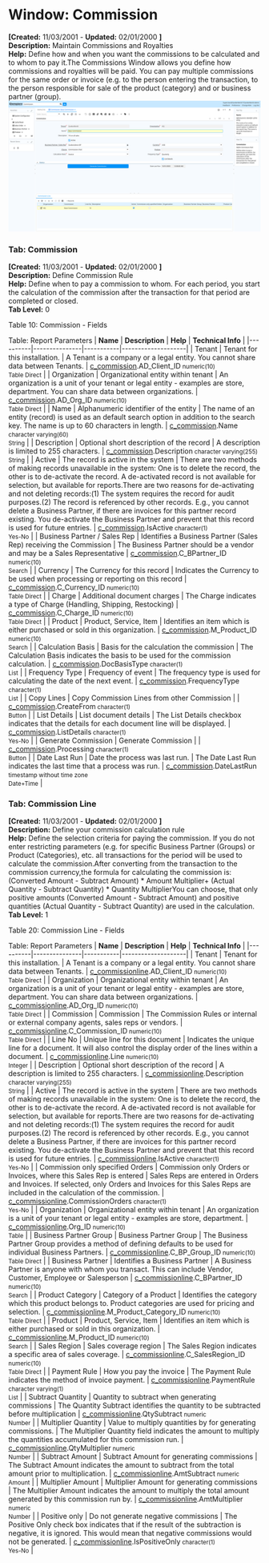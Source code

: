 # Window: Commission

**[Created:** 11/03/2001 - **Updated:** 02/01/2000 **]**  
**Description:** Maintain Commissions and Royalties  
**Help:** Define how and when you want the commissions to be calculated and to whom to pay it.The Commissions Window allows you define how commissions and royalties will be paid. You can pay multiple commissions for the same order or invoice (e.g. to the person entering the transaction, to the person responsible for sale of the product (category) and or business partner (group).  
![](/img/docs/manual/Commission-Window_iDempiere_v12.0.0.png)

### Tab: Commission

**[Created:** 11/03/2001 - **Updated:** 02/01/2000 **]**   
**Description:** Define Commission Rule  
**Help:** Define when to pay a commission to whom.  For each period, you start the calculation of the commission after the transaction for that period are completed or closed.  
**Tab Level:** 0

Table 10: Commission - Fields 

Table: Report Parameters
| **Name** | **Description** | **Help** | **Technical Info** |
|----------|---------------|-----------|--------------------|
| Tenant | Tenant for this installation. | A Tenant is a company or a legal entity. You cannot share data between Tenants. | [c_commission](https://idempiere-schemaspy.muriloht.com/adempiere/tables/c_commission.html).AD_Client_ID<small> numeric(10) <br/> Table Direct</small> | 
| Organization | Organizational entity within tenant | An organization is a unit of your tenant or legal entity - examples are store, department. You can share data between organizations. | [c_commission](https://idempiere-schemaspy.muriloht.com/adempiere/tables/c_commission.html).AD_Org_ID<small> numeric(10) <br/> Table Direct</small> | 
| Name | Alphanumeric identifier of the entity | The name of an entity (record) is used as an default search option in addition to the search key. The name is up to 60 characters in length. | [c_commission](https://idempiere-schemaspy.muriloht.com/adempiere/tables/c_commission.html).Name<small> character varying(60) <br/> String</small> | 
| Description | Optional short description of the record | A description is limited to 255 characters. | [c_commission](https://idempiere-schemaspy.muriloht.com/adempiere/tables/c_commission.html).Description<small> character varying(255) <br/> String</small> | 
| Active | The record is active in the system | There are two methods of making records unavailable in the system: One is to delete the record, the other is to de-activate the record. A de-activated record is not available for selection, but available for reports.There are two reasons for de-activating and not deleting records:(1) The system requires the record for audit purposes.(2) The record is referenced by other records. E.g., you cannot delete a Business Partner, if there are invoices for this partner record existing. You de-activate the Business Partner and prevent that this record is used for future entries. | [c_commission](https://idempiere-schemaspy.muriloht.com/adempiere/tables/c_commission.html).IsActive<small> character(1) <br/> Yes-No</small> | 
| Business Partner / Sales Rep | Identifies a Business Partner (Sales Rep) receiving the Commission | The Business Partner should be a vendor and may be a Sales Representative | [c_commission](https://idempiere-schemaspy.muriloht.com/adempiere/tables/c_commission.html).C_BPartner_ID<small> numeric(10) <br/> Search</small> | 
| Currency | The Currency for this record | Indicates the Currency to be used when processing or reporting on this record | [c_commission](https://idempiere-schemaspy.muriloht.com/adempiere/tables/c_commission.html).C_Currency_ID<small> numeric(10) <br/> Table Direct</small> | 
| Charge | Additional document charges | The Charge indicates a type of Charge (Handling, Shipping, Restocking) | [c_commission](https://idempiere-schemaspy.muriloht.com/adempiere/tables/c_commission.html).C_Charge_ID<small> numeric(10) <br/> Table Direct</small> | 
| Product | Product, Service, Item | Identifies an item which is either purchased or sold in this organization. | [c_commission](https://idempiere-schemaspy.muriloht.com/adempiere/tables/c_commission.html).M_Product_ID<small> numeric(10) <br/> Search</small> | 
| Calculation Basis | Basis for the calculation the commission | The Calculation Basis indicates the basis to be used for the commission calculation. | [c_commission](https://idempiere-schemaspy.muriloht.com/adempiere/tables/c_commission.html).DocBasisType<small> character(1) <br/> List</small> | 
| Frequency Type | Frequency of event | The frequency type is used for calculating the date of the next event. | [c_commission](https://idempiere-schemaspy.muriloht.com/adempiere/tables/c_commission.html).FrequencyType<small> character(1) <br/> List</small> | 
| Copy Lines | Copy Commission Lines from other Commission |  | [c_commission](https://idempiere-schemaspy.muriloht.com/adempiere/tables/c_commission.html).CreateFrom<small> character(1) <br/> Button</small> | 
| List Details | List document details | The List Details checkbox indicates that the details for each document line will be displayed. | [c_commission](https://idempiere-schemaspy.muriloht.com/adempiere/tables/c_commission.html).ListDetails<small> character(1) <br/> Yes-No</small> | 
| Generate Commission | Generate Commission |  | [c_commission](https://idempiere-schemaspy.muriloht.com/adempiere/tables/c_commission.html).Processing<small> character(1) <br/> Button</small> | 
| Date Last Run | Date the process was last run. | The Date Last Run indicates the last time that a process was run. | [c_commission](https://idempiere-schemaspy.muriloht.com/adempiere/tables/c_commission.html).DateLastRun<small> timestamp without time zone <br/> Date+Time</small> | 


### Tab: Commission Line

**[Created:** 11/03/2001 - **Updated:** 02/01/2000 **]**   
**Description:** Define your commission calculation rule  
**Help:** Define the selection criteria for paying the commission. If you do not enter restricting parameters (e.g. for specific Business Partner (Groups) or Product (Categories), etc. all transactions for the period will be used to calculate the commission.After converting from the transaction to the commission currency,the formula for calculating the commission is:(Converted Amount - Subtract Amount) * Amount Multiplier+ (Actual Quantity - Subtract Quantity) * Quantity MultiplierYou can choose, that only positive amounts (Converted Amount - Subtract Amount) and positive quantities (Actual Quantity - Subtract Quantity) are used in the calculation.  
**Tab Level:** 1

Table 20: Commission Line - Fields 

Table: Report Parameters
| **Name** | **Description** | **Help** | **Technical Info** |
|----------|---------------|-----------|--------------------|
| Tenant | Tenant for this installation. | A Tenant is a company or a legal entity. You cannot share data between Tenants. | [c_commissionline](https://idempiere-schemaspy.muriloht.com/adempiere/tables/c_commissionline.html).AD_Client_ID<small> numeric(10) <br/> Table Direct</small> | 
| Organization | Organizational entity within tenant | An organization is a unit of your tenant or legal entity - examples are store, department. You can share data between organizations. | [c_commissionline](https://idempiere-schemaspy.muriloht.com/adempiere/tables/c_commissionline.html).AD_Org_ID<small> numeric(10) <br/> Table Direct</small> | 
| Commission | Commission | The Commission Rules or internal or external company agents, sales reps or vendors. | [c_commissionline](https://idempiere-schemaspy.muriloht.com/adempiere/tables/c_commissionline.html).C_Commission_ID<small> numeric(10) <br/> Table Direct</small> | 
| Line No | Unique line for this document | Indicates the unique line for a document.  It will also control the display order of the lines within a document. | [c_commissionline](https://idempiere-schemaspy.muriloht.com/adempiere/tables/c_commissionline.html).Line<small> numeric(10) <br/> Integer</small> | 
| Description | Optional short description of the record | A description is limited to 255 characters. | [c_commissionline](https://idempiere-schemaspy.muriloht.com/adempiere/tables/c_commissionline.html).Description<small> character varying(255) <br/> String</small> | 
| Active | The record is active in the system | There are two methods of making records unavailable in the system: One is to delete the record, the other is to de-activate the record. A de-activated record is not available for selection, but available for reports.There are two reasons for de-activating and not deleting records:(1) The system requires the record for audit purposes.(2) The record is referenced by other records. E.g., you cannot delete a Business Partner, if there are invoices for this partner record existing. You de-activate the Business Partner and prevent that this record is used for future entries. | [c_commissionline](https://idempiere-schemaspy.muriloht.com/adempiere/tables/c_commissionline.html).IsActive<small> character(1) <br/> Yes-No</small> | 
| Commission only specified Orders | Commission only Orders or Invoices, where this Sales Rep is entered | Sales Reps are entered in Orders and Invoices. If selected, only Orders and Invoices for this Sales Reps are included in the calculation of the commission. | [c_commissionline](https://idempiere-schemaspy.muriloht.com/adempiere/tables/c_commissionline.html).CommissionOrders<small> character(1) <br/> Yes-No</small> | 
| Organization | Organizational entity within tenant | An organization is a unit of your tenant or legal entity - examples are store, department. | [c_commissionline](https://idempiere-schemaspy.muriloht.com/adempiere/tables/c_commissionline.html).Org_ID<small> numeric(10) <br/> Table</small> | 
| Business Partner Group | Business Partner Group | The Business Partner Group provides a method of defining defaults to be used for individual Business Partners. | [c_commissionline](https://idempiere-schemaspy.muriloht.com/adempiere/tables/c_commissionline.html).C_BP_Group_ID<small> numeric(10) <br/> Table Direct</small> | 
| Business Partner | Identifies a Business Partner | A Business Partner is anyone with whom you transact.  This can include Vendor, Customer, Employee or Salesperson | [c_commissionline](https://idempiere-schemaspy.muriloht.com/adempiere/tables/c_commissionline.html).C_BPartner_ID<small> numeric(10) <br/> Search</small> | 
| Product Category | Category of a Product | Identifies the category which this product belongs to.  Product categories are used for pricing and selection. | [c_commissionline](https://idempiere-schemaspy.muriloht.com/adempiere/tables/c_commissionline.html).M_Product_Category_ID<small> numeric(10) <br/> Table Direct</small> | 
| Product | Product, Service, Item | Identifies an item which is either purchased or sold in this organization. | [c_commissionline](https://idempiere-schemaspy.muriloht.com/adempiere/tables/c_commissionline.html).M_Product_ID<small> numeric(10) <br/> Search</small> | 
| Sales Region | Sales coverage region | The Sales Region indicates a specific area of sales coverage. | [c_commissionline](https://idempiere-schemaspy.muriloht.com/adempiere/tables/c_commissionline.html).C_SalesRegion_ID<small> numeric(10) <br/> Table Direct</small> | 
| Payment Rule | How you pay the invoice | The Payment Rule indicates the method of invoice payment. | [c_commissionline](https://idempiere-schemaspy.muriloht.com/adempiere/tables/c_commissionline.html).PaymentRule<small> character varying(1) <br/> List</small> | 
| Subtract Quantity | Quantity to subtract when generating commissions | The Quantity Subtract identifies the quantity to be subtracted before multiplication | [c_commissionline](https://idempiere-schemaspy.muriloht.com/adempiere/tables/c_commissionline.html).QtySubtract<small> numeric <br/> Number</small> | 
| Multiplier Quantity | Value to multiply quantities by for generating commissions. | The Multiplier Quantity field indicates the amount to multiply the quantities accumulated for this commission run. | [c_commissionline](https://idempiere-schemaspy.muriloht.com/adempiere/tables/c_commissionline.html).QtyMultiplier<small> numeric <br/> Number</small> | 
| Subtract Amount | Subtract Amount for generating commissions | The Subtract Amount indicates the amount to subtract from the total amount prior to multiplication. | [c_commissionline](https://idempiere-schemaspy.muriloht.com/adempiere/tables/c_commissionline.html).AmtSubtract<small> numeric <br/> Amount</small> | 
| Multiplier Amount | Multiplier Amount for generating commissions | The Multiplier Amount indicates the amount to multiply the total amount generated by this commission run by. | [c_commissionline](https://idempiere-schemaspy.muriloht.com/adempiere/tables/c_commissionline.html).AmtMultiplier<small> numeric <br/> Number</small> | 
| Positive only | Do not generate negative commissions | The Positive Only check box indicates that if the result of the subtraction is negative, it is ignored.  This would mean that negative commissions would not be generated. | [c_commissionline](https://idempiere-schemaspy.muriloht.com/adempiere/tables/c_commissionline.html).IsPositiveOnly<small> character(1) <br/> Yes-No</small> | 


